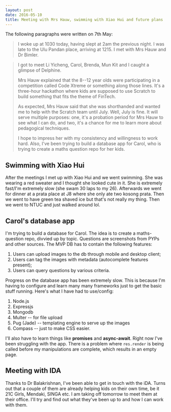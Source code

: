 ```yaml
---
layout: post
date: 2016-05-10
title: Meeting with Mrs Hauw, swimming with Xiao Hui and future plans
---
```



The following paragraphs were written on 7th May:

> I woke up at 1030 today, having slept at 2am the previous night. I was late to
> the Ulu Pandan place, arriving at 1215. I met with Mrs Hauw and Dr Bimler.

> I got to meet Li Yicheng, Carol, Brenda, Mun Kit and I caught a glimpse of
> Delphine. 
> 
> Mrs Hauw explained that the 8--12 year olds were participating in a competition
> called Code Xtreme or something along those lines. It's a three-hour hackathon
> where kids are supposed to use Scratch to build something that fits the theme of
> FinTech. 
> 
> As expected, Mrs Hauw said that she was shorthanded and wanted me to help with
> the Scratch team until July. Well, July is fine. It will serve multiple
> purposes: one, it's a probation period for Mrs Hauw to see what I can do, and
> two, it's a chance for me to learn more about pedagogical techniques.
> 
> I hope to impress her with my consistency and willingness to work hard. Also,
> I've been trying to build a database app for Carol, who is trying to create a
> maths question repo for her kids. 

## Swimming with Xiao Hui ##

After the meetings I met up with Xiao Hui and we went swimming. She was wearing
a red sweater and I thought she looked cute in it. She is extremely
fast/I'm extremely slow (she swam 30 laps to my 26). Afterwards we went for
dinner at a prata place at J8 where she only ate two kosong prata. Then we went
to have green tea shaved ice but that's not really my thing. Then we went to
NTUC and just walked around lol.

## Carol's database app ##
I'm trying to build a database for Carol. The idea is to create a maths-question
repo, divvied up by topic. Questions are screenshots from PYPs and other
sources. The MVP DB has to contain the following features:

1. Users can upload images to the db through mobile and desktop client;
2. Users can tag the images with metadata (autocomplete features present);
3. Users can query questions by various criteria.

Progress on the database app has been extremely slow. This is because I'm having
to configure and learn many many frameworks just to get the basic stuff running.
Here's what I have had to use/config:

1. Node.js
2. Expressjs
3. Mongodb
4. Multer -- for file upload 
5. Pug (Jade) -- templating engine to serve up the images
6. Compass -- just to make CSS easier.

I'll also have to learn things like **promises** and **async-await**. Right now
I've been struggling with the app. There is a problem where ```res.render``` is 
being called before my manipulations are complete, which results in an empty
page. 

## Meeting with IDA ##

Thanks to Dr Balakrishnan, I've been able to get in touch with the iDA. Turns
out that a couple of them are already helping kids on their own time, be it
21C Girls, Mendaki, SINGA etc. I am taking off tomorrow to meet them at their office.
I'll try and find out what they've been up to and how I can work with
them. 


